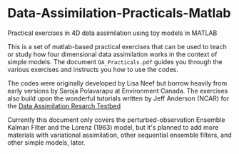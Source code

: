 # Data-Assimilation-Practicals-Matlab
Practical exercises in 4D data assimilation using toy models in MATLAB

This is a set of matlab-based practical exercises that can be used to teach or study how four dimensional data assimilation works in the context of simple models. 
The document `DA_Practicals.pdf` guides you through the various exercises and instructs you how to use the codes. 


The codes were originally developed by Lisa Neef but borrow heavily from early versions by Saroja Polavarapu at Environment Canada. 
The exercises also build upon the wonderful tutorials written by Jeff Anderson (NCAR) for the [Data Assimilation Resarch Testbed](http://www.image.ucar.edu/DAReS/DART/)

Currently this document only covers the perturbed-observation Ensemble Kalman Filter and the Lorenz (1963) model, 
but it's planned to add more materials with variational assimilation, other sequential ensemble filters, and other simple models, later. 
